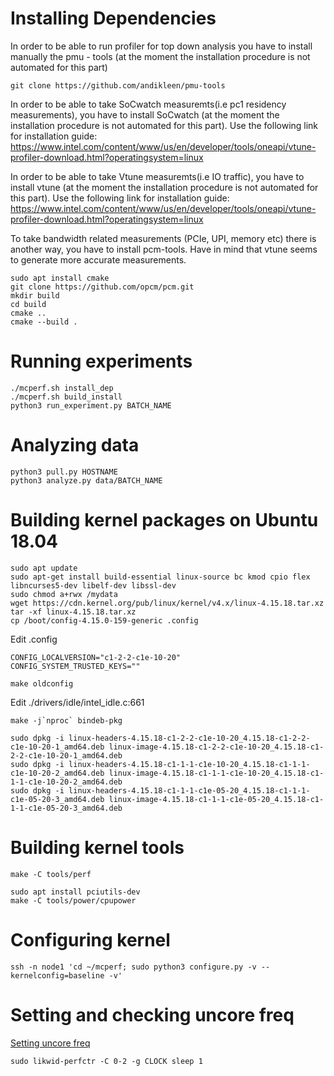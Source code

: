 # Installing Dependencies 

In order to be able to run profiler for top down analysis you have to install manually the pmu - tools (at the moment the installation procedure is not automated for this part)
```
git clone https://github.com/andikleen/pmu-tools
````
In order to be able to take SoCwatch measuremts(i.e pc1 residency measurements), you have to install SoCwatch (at the moment the installation procedure is not automated for this part). Use the following link for installation guide: 
https://www.intel.com/content/www/us/en/developer/tools/oneapi/vtune-profiler-download.html?operatingsystem=linux

In order to be able to take Vtune measuremts(i.e IO traffic), you have to install vtune (at the moment the installation procedure is not automated for this part). Use the following link for installation guide: 
https://www.intel.com/content/www/us/en/developer/tools/oneapi/vtune-profiler-download.html?operatingsystem=linux


To take bandwidth related measurements (PCIe, UPI, memory etc) there is another way, you have to install pcm-tools. Have in mind that vtune seems to generate more accurate measurements. 

```
sudo apt install cmake
git clone https://github.com/opcm/pcm.git
mkdir build
cd build
cmake ..
cmake --build .
```




# Running experiments

```
./mcperf.sh install_dep
./mcperf.sh build_install
python3 run_experiment.py BATCH_NAME
```

# Analyzing data
```
python3 pull.py HOSTNAME
python3 analyze.py data/BATCH_NAME
```

# Building kernel packages on Ubuntu 18.04

```
sudo apt update
sudo apt-get install build-essential linux-source bc kmod cpio flex libncurses5-dev libelf-dev libssl-dev
sudo chmod a+rwx /mydata
wget https://cdn.kernel.org/pub/linux/kernel/v4.x/linux-4.15.18.tar.xz
tar -xf linux-4.15.18.tar.xz
cp /boot/config-4.15.0-159-generic .config
```

Edit .config

```
CONFIG_LOCALVERSION="c1-2-2-c1e-10-20"
CONFIG_SYSTEM_TRUSTED_KEYS=""
```

```
make oldconfig
```

Edit ./drivers/idle/intel_idle.c:661

```
make -j`nproc` bindeb-pkg
```

```
sudo dpkg -i linux-headers-4.15.18-c1-2-2-c1e-10-20_4.15.18-c1-2-2-c1e-10-20-1_amd64.deb linux-image-4.15.18-c1-2-2-c1e-10-20_4.15.18-c1-2-2-c1e-10-20-1_amd64.deb
sudo dpkg -i linux-headers-4.15.18-c1-1-1-c1e-10-20_4.15.18-c1-1-1-c1e-10-20-2_amd64.deb linux-image-4.15.18-c1-1-1-c1e-10-20_4.15.18-c1-1-1-c1e-10-20-2_amd64.deb
sudo dpkg -i linux-headers-4.15.18-c1-1-1-c1e-05-20_4.15.18-c1-1-1-c1e-05-20-3_amd64.deb linux-image-4.15.18-c1-1-1-c1e-05-20_4.15.18-c1-1-1-c1e-05-20-3_amd64.deb
```

# Building kernel tools

```
make -C tools/perf
```

```
sudo apt install pciutils-dev
make -C tools/power/cpupower
```

# Configuring kernel

```
ssh -n node1 'cd ~/mcperf; sudo python3 configure.py -v --kernelconfig=baseline -v'
```

# Setting and checking uncore freq

[Setting uncore freq](https://www.linkedin.com/pulse/manually-setting-uncore-frequency-intel-cpus-johannes-hofmann/)

```
sudo likwid-perfctr -C 0-2 -g CLOCK sleep 1
```
